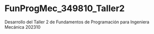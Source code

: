 # FunProgMec_349810_Taller2
Desarrollo del Taller 2 de Fundamentos de Programación para Ingeniera Mecánica 202310
